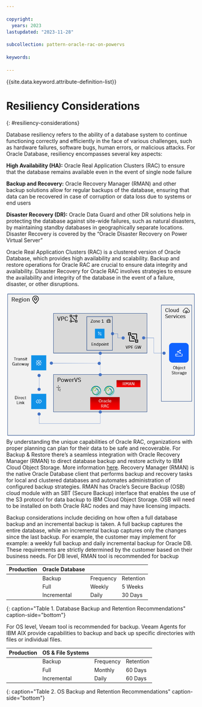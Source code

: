 ```yaml
---

copyright:
  years: 2023
lastupdated: "2023-11-28"

subcollection: pattern-oracle-rac-on-powervs

keywords:

---
```


{{site.data.keyword.attribute-definition-list}}

# Resiliency Considerations
{: #resiliency-considerations}

Database resiliency refers to the ability of a database system to continue functioning correctly and efficiently in the face of various challenges, such as hardware failures, software bugs, human errors, or malicious attacks. For Oracle Database, resiliency encompasses several key aspects:

**High Availability (HA):** Oracle Real Application Clusters (RAC) to ensure that the database remains available even in the event of single node failure

**Backup and Recovery:** Oracle Recovery Manager (RMAN) and other backup solutions allow for regular backups of the database, ensuring that data can be recovered in case of corruption or data loss due to systems or end users

**Disaster Recovery (DR):** Oracle Data Guard and other DR solutions help in protecting the database against site-wide failures, such as natural disasters, by maintaining standby databases in geographically separate locations. Disaster Recovery is covered by the “Oracle Disaster Recovery on Power Virtual Server”

Oracle Real Application Clusters (RAC) is a clustered version of Oracle Database, which provides high availability and scalability. Backup and restore operations for Oracle RAC are crucial to ensure data integrity and availability. Disaster Recovery for Oracle RAC involves strategies to ensure the availability and integrity of the database in the event of a failure, disaster, or other disruptions.

![A screenshot of a computer Description automatically generated](be56ac77cfda7c1ada11870ada8c93dc.png)By understanding the unique capabilities of Oracle RAC, organizations with proper planning can plan for their data to be safe and recoverable. For Backup & Restore there’s a seamless integration with Oracle Recovery Manager (RMAN) to direct database backup and restore activity to IBM Cloud Object Storage. More information [here](https://www.ibm.com/downloads/cas/O0BZVBPN).
Recovery Manager (RMAN) is the native Oracle Database client that performs backup and recovery tasks for local and clustered databases and automates administration of configured backup strategies. RMAN has Oracle’s Secure Backup (OSB) cloud module with an SBT (Secure Backup) interface that enables the use of the S3 protocol for data backup to IBM Cloud Object Storage. OSB will need to be installed on both Oracle RAC nodes and may have licensing impacts.

Backup considerations include deciding on how often a full database backup and an incremental backup is taken. A full backup captures the entire database, while an incremental backup captures only the changes since the last backup. For example, the customer may implement for example: a weekly full backup and daily incremental backup for Oracle DB. These requirements are strictly determined by the customer based on their business needs. For DB level, RMAN tool is recommended for backup

| **Production** | **Oracle Database** |           |           |
|----------------|---------------------|-----------|-----------|
|                | Backup              | Frequency | Retention |
|                | Full                | Weekly    | 5 Weeks   |
|                | Incremental         | Daily     | 30 Days   |
{: caption="Table 1. Database Backup and Retention Recommendations" caption-side="bottom"}

For OS level, Veeam tool is recommended for backup. Veeam Agents for IBM AIX provide capabilities to backup and back up specific directories with files or individual files.

| **Production** | **OS & File Systems** |           |           |
|----------------|-----------------------|-----------|-----------|
|                | Backup                | Frequency | Retention |
|                | Full                  | Monthly   | 60 Days   |
|                | Incremental           | Daily     | 60 Days   |
{: caption="Table 2. OS Backup and Retention Recommendations" caption-side="bottom"}
